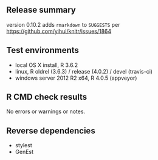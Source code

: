## Release summary

version 0.10.2 adds `rmarkdown` to `SUGGESTS` per https://github.com/yihui/knitr/issues/1864

## Test environments

- local OS X install, R 3.6.2
- linux, R oldrel (3.6.3) / release (4.0.2) / devel (travis-ci)
- windows server 2012 R2 x64, R 4.0.5 (appveyor)

## R CMD check results

No errors or warnings or notes.

## Reverse dependencies

- stylest
- GenEst
